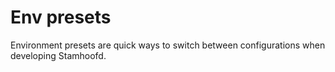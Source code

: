 # Env presets

Environment presets are quick ways to switch between configurations when developing Stamhoofd.
